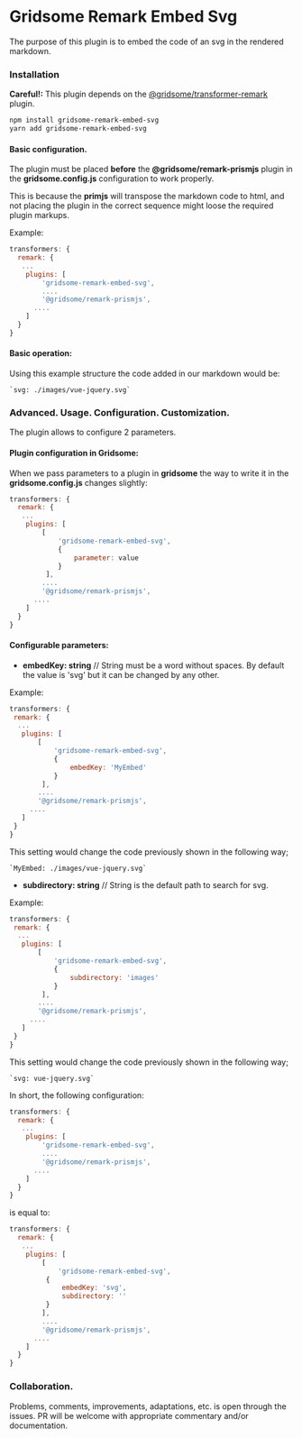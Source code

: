 #  Gridsome Remark Embed Svg

The purpose of this plugin is to embed the code of an svg in the rendered markdown.

### Installation

**Careful!:** This plugin depends on the [@gridsome/transformer-remark](https://github.com/gridsome/gridsome/tree/master/packages/transformer-remark)  plugin.

```bash
npm install gridsome-remark-embed-svg
yarn add gridsome-remark-embed-svg
```

#### Basic configuration.

The plugin must be placed **before** the **@gridsome/remark-prismjs** plugin in the **gridsome.config.js** configuration to work properly.

This is because the **primjs** will transpose the markdown code to html, and not placing the plugin in the correct sequence might loose the required plugin markups.

Example:

```javascript
transformers: {
  remark: {
   ...
    plugins: [
        'gridsome-remark-embed-svg',
        ....
        '@gridsome/remark-prismjs',
      ....
    ]
  }
}
```

#### Basic operation:

Using this example structure the code added in our markdown would be:

```
`svg: ./images/vue-jquery.svg`
```

### Advanced. Usage. Configuration. Customization.

The plugin allows to configure 2 parameters.

#### Plugin configuration in Gridsome:

When we pass parameters to a plugin in **gridsome** the way to write it in the **gridsome.config.js** changes slightly:

```javascript
transformers: {
  remark: {
   ...
    plugins: [
        [
            'gridsome-remark-embed-svg',
            {
                parameter: value
            }
         ],
        ....
        '@gridsome/remark-prismjs',
      ....
    ]
  }
}
```

#### Configurable parameters:

* **embedKey: string** // String must be a word without spaces. By default the value is 'svg' but it can be changed by any other.

Example: 

 ```javascript
transformers: {
  remark: {
   ...
    plugins: [
        [
            'gridsome-remark-embed-svg',
            {
                embedKey: 'MyEmbed'
            }
         ],
        ....
        '@gridsome/remark-prismjs',
      ....
    ]
  }
}
 ```

This setting would change the code previously shown in the following way;

```
`MyEmbed: ./images/vue-jquery.svg`
```

* **subdirectory: string** // String is the default path to search for svg.

Example: 

 ```javascript
transformers: {
  remark: {
   ...
    plugins: [
        [
            'gridsome-remark-embed-svg',
            {
                subdirectory: 'images'
            }
         ],
        ....
        '@gridsome/remark-prismjs',
      ....
    ]
  }
}
 ```

This setting would change the code previously shown in the following way;

```
`svg: vue-jquery.svg`
```

In short, the following configuration: 

```javascript
transformers: {
  remark: {
   ...
    plugins: [
        'gridsome-remark-embed-svg',
        ....
        '@gridsome/remark-prismjs',
      ....
    ]
  }
}
```

is equal to:

```javascript
transformers: {
  remark: {
   ...
    plugins: [
        [
            'gridsome-remark-embed-svg',
         {
             embedKey: 'svg',
             subdirectory: ''
         }
        ],
        ....
        '@gridsome/remark-prismjs',
      ....
    ]
  }
}
```

### Collaboration.

Problems, comments, improvements, adaptations, etc. is open through the issues. PR will be welcome with appropriate commentary and/or documentation.
